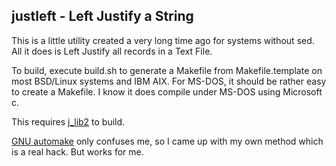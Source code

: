 ## justleft - Left Justify a String

This is a little utility created a very long time
ago for systems without sed.  All it does is Left
Justify all records in a Text File.

To build, execute build.sh to generate a Makefile from
Makefile.template on most BSD/Linux systems and IBM AIX.  For MS-DOS,
it should be rather easy to create a Makefile.  I know it does compile
under MS-DOS using Microsoft c.

This requires [j\_lib2](https://github.com/jmcunx/j_lib2) to build.

[GNU automake](https://en.wikipedia.org/wiki/Automake)
only confuses me, so I came up with my own method which
is a real hack.  But works for me.
